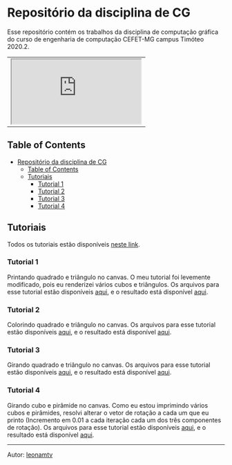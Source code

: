 # Repositório da disciplina de CG

Esse repositório contém os trabalhos da disciplina de computação gráfica do curso de engenharia de computação CEFET-MG campus Timóteo 2020.2.

<table>
    <tr>
        <td>
            <iframe src="https://leonamtv.github.io/cg/primeiro_tutorial/index.html"></iframe>
        </td>
    </tr>
</table>

## Table of Contents

- [Repositório da disciplina de CG](#repositório-da-disciplina-de-cg)
  - [Table of Contents](#table-of-contents)
  - [Tutoriais](#tutoriais)
    - [Tutorial 1](#tutorial-1)
    - [Tutorial 2](#tutorial-2)
    - [Tutorial 3](#tutorial-3)
    - [Tutorial 4](#tutorial-4)

## Tutoriais

Todos os tutoriais estão disponíveis [neste link](https://leonamtv.github.io/cg/).

### Tutorial 1

Printando quadrado e triângulo no canvas. O meu tutorial foi levemente modificado, pois eu renderizei vários cubos e triângulos. Os arquivos para esse tutorial estão disponíveis [aqui](/primeiro_tutorial/), e o resultado está disponível [aqui](https://leonamtv.github.io/cg/primeiro_tutorial/index.html).

### Tutorial 2

Colorindo quadrado e triângulo no canvas. Os arquivos para esse tutorial estão disponíveis [aqui](/segundo_tutorial/), e o resultado está disponível [aqui](https://leonamtv.github.io/cg/segundo_tutorial/index.html).

### Tutorial 3

Girando quadrado e triângulo no canvas. Os arquivos para esse tutorial estão disponíveis [aqui](/terceiro_tutorial/), e o resultado está disponível [aqui](https://leonamtv.github.io/cg/terceiro_tutorial/index.html).

### Tutorial 4

Girando cubo e pirâmide no canvas. Como eu estou imprimindo vários cubos e pirâmides, resolvi alterar o vetor de rotação a cada um que eu printo (Incremento em 0.01 a cada iteração cada um dos três componentes de rotação). Os arquivos para esse tutorial estão disponíveis [aqui](/quarto_tutorial/), e o resultado está disponível [aqui](https://leonamtv.github.io/cg/quarto_tutorial/index.html).

----
Autor: [leonamtv](https://github.com/leonamtv)
